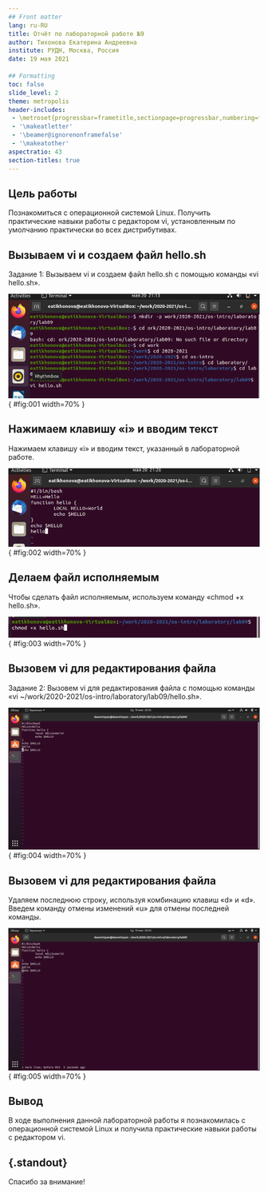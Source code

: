 ```yaml
---
## Front matter
lang: ru-RU
title: Отчёт по лабораторной работе №9
author: Тихонова Екатерина Андреевна
institute: РУДН, Москва, Россия
date: 19 мая 2021

## Formatting
toc: false
slide_level: 2
theme: metropolis
header-includes: 
 - \metroset{progressbar=frametitle,sectionpage=progressbar,numbering=fraction}
 - '\makeatletter'
 - '\beamer@ignorenonframefalse'
 - '\makeatother'
aspectratio: 43
section-titles: true
---
```


## Цель работы

Познакомиться с операционной системой Linux. Получить практические навыки работы с редактором vi, установленным по умолчанию практически во всех дистрибутивах.

## Вызываем vi и создаем файл hello.sh

Задание 1: Вызываем vi и создаем файл hello.sh с помощью команды «vi hello.sh».

![Вызываем vi и создаем файл hello.sh](image/1.png){ #fig:001 width=70% }

## Нажимаем клавишу «i» и вводим текст

Нажимаем клавишу «i» и вводим текст, указанный в лабораторной работе.

![Нажимаем клавишу «i» и вводим текст](image/2.png){ #fig:002 width=70% }

## Делаем файл исполняемым

Чтобы сделать файл исполняемым, используем команду «chmod +x hello.sh».

![Делаем файл исполняемым](image/3.png){ #fig:003 width=70% }

## Вызовем vi для редактирования файла

Задание 2: Вызовем vi для редактирования файла с помощью команды «vi ~/work/2020-2021/os-intro/laboratory/lab09/hello.sh».

![Вызовем vi для редактирования файла](image/4.png){ #fig:004 width=70% }

## Вызовем vi для редактирования файла

Удаляем последнюю строку, используя комбинацию клавиш «d» и «d». Введем команду отмены изменений «u» для отмены последней команды.

![Введем команду отмены изменений «u»](image/5.png){ #fig:005 width=70% }

## Вывод

В ходе выполнения данной лабораторной работы я познакомилась с операционной системой Linux и получила практические навыки работы с редактором vi.

## {.standout}

Спасибо за внимание!
